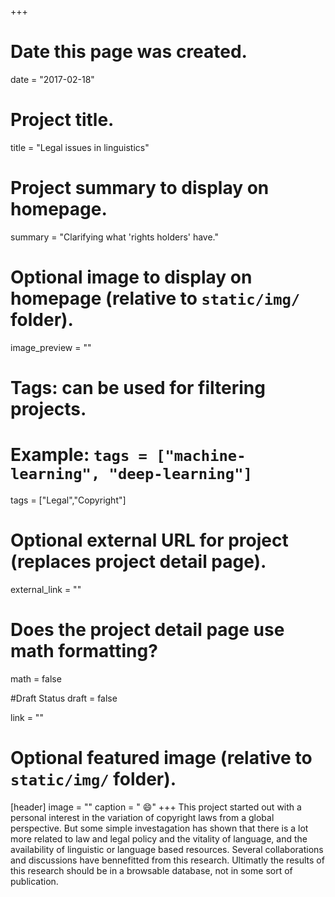 +++
# Date this page was created.
date = "2017-02-18"

# Project title.
title = "Legal issues in linguistics"

# Project summary to display on homepage.
summary = "Clarifying what 'rights holders' have."

# Optional image to display on homepage (relative to `static/img/` folder).
image_preview = ""

# Tags: can be used for filtering projects.
# Example: `tags = ["machine-learning", "deep-learning"]`
tags = ["Legal","Copyright"]

# Optional external URL for project (replaces project detail page).
external_link = ""

# Does the project detail page use math formatting?
math = false

#Draft Status
draft = false

link = ""

# Optional featured image (relative to `static/img/` folder).
[header]
image = ""
caption = " :smile:"
+++
This project started out with a personal interest in the variation of copyright laws from a global perspective. But some simple investagation has shown that there is a lot more related to law and legal policy and the vitality of language, and the availability of linguistic or language based resources. Several collaborations and discussions have bennefitted from this research. Ultimatly the results of this research should be in a browsable database, not in some sort of publication.
